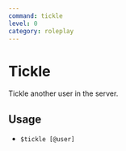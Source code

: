 ```yaml
---
command: tickle
level: 0
category: roleplay
---
```


# Tickle

Tickle another user in the server.

## Usage

- `$tickle [@user]`
